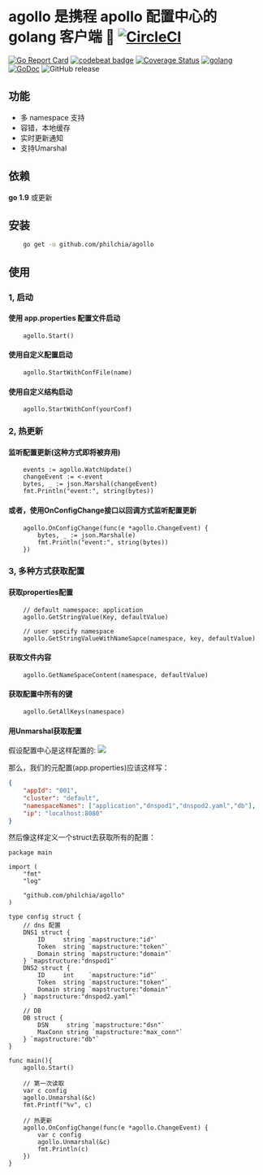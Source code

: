 # agollo 是携程 apollo 配置中心的 golang 客户端 🚀 [![CircleCI](https://circleci.com/gh/philchia/agollo/tree/master.svg?style=svg)](https://circleci.com/gh/philchia/agollo/tree/master)

[![Go Report Card](https://goreportcard.com/badge/github.com/philchia/agollo)](https://goreportcard.com/report/github.com/philchia/agollo)
[![codebeat badge](https://codebeat.co/badges/e31b4a09-f531-4b74-a86a-775f46436539)](https://codebeat.co/projects/github-com-philchia-agollo-master)
[![Coverage Status](https://coveralls.io/repos/github/philchia/agollo/badge.svg?branch=master)](https://coveralls.io/github/philchia/agollo?branch=master)
[![golang](https://img.shields.io/badge/Language-Go-green.svg?style=flat)](https://golang.org)
[![GoDoc](https://godoc.org/github.com/philchia/zen?status.svg)](https://godoc.org/github.com/philchia/agollo)
![GitHub release](https://img.shields.io/github/release/philchia/agollo.svg)

## 功能

* 多 namespace 支持
* 容错，本地缓存
* 实时更新通知
* 支持Umarshal

## 依赖

**go 1.9** 或更新

## 安装

```sh
    go get -u github.com/philchia/agollo
```

## 使用

### 1, 启动

#### 使用 app.properties 配置文件启动

```golang
    agollo.Start()
```

#### 使用自定义配置启动

```golang
    agollo.StartWithConfFile(name)
```

#### 使用自定义结构启动
```golang
    agollo.StartWithConf(yourConf)
```

### 2, 热更新

#### 监听配置更新(这种方式即将被弃用)

```golang
    events := agollo.WatchUpdate()
    changeEvent := <-event
    bytes, _ := json.Marshal(changeEvent)
    fmt.Println("event:", string(bytes))
```

#### 或者，使用OnConfigChange接口以回调方式监听配置更新
```golang
	agollo.OnConfigChange(func(e *agollo.ChangeEvent) {
        bytes, _ := json.Marshal(e)
        fmt.Println("event:", string(bytes))
	})
```

### 3, 多种方式获取配置

#### 获取properties配置

```golang
    // default namespace: application
    agollo.GetStringValue(Key, defaultValue)

    // user specify namespace
    agollo.GetStringValueWithNameSapce(namespace, key, defaultValue)
```

#### 获取文件内容

```golang
    agollo.GetNameSpaceContent(namespace, defaultValue)
```

#### 获取配置中所有的键

```golang
    agollo.GetAllKeys(namespace)
```

#### 用Unmarshal获取配置

假设配置中心是这样配置的:
![](https://github.com/xujintao/agollo/blob/master/apollo.png)


那么，我们的元配置(app.properties)应该这样写：
```json
{
    "appId": "001",
    "cluster": "default",
    "namespaceNames": ["application","dnspod1","dnspod2.yaml","db"],
    "ip": "localhost:8080"
}
```

然后像这样定义一个struct去获取所有的配置：
```golang
package main

import (
	"fmt"
	"log"

	"github.com/philchia/agollo"
)

type config struct {
    // dns 配置
    DNS1 struct {
        ID     string `mapstructure:"id"`
        Token  string `mapstructure:"token"`
        Domain string `mapstructure:"domain"`
    } `mapstructure:"dnspod1"`
    DNS2 struct {
        ID     int    `mapstructure:"id"`
        Token  string `mapstructure:"token"`
        Domain string `mapstructure:"domain"`
    } `mapstructure:"dnspod2.yaml"`

    // DB
    DB struct {
        DSN     string `mapstructure:"dsn"`
        MaxConn string `mapstructure:"max_conn"`
    } `mapstructure:"db"`
}

func main(){
    agollo.Start()

    // 第一次读取
    var c config
    agollo.Unmarshal(&c)
    fmt.Printf("%v", c)

    // 热更新
	agollo.OnConfigChange(func(e *agollo.ChangeEvent) {
		var c config
		agollo.Unmarshal(&c)
		fmt.Println(c)
	})
}
```
